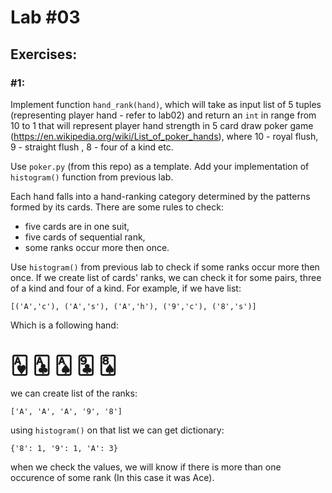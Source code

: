# Lab #03

## Exercises:

### #1:

Implement function ```hand_rank(hand)```, which will take as input list of 5 tuples (representing player hand - refer to lab02) and return an ```int``` in range from 10 to 1 that will represent player hand strength in 5 card draw poker game (https://en.wikipedia.org/wiki/List_of_poker_hands), where 10 - royal flush, 9 - straight flush , 8 - four of a kind etc.

Use ```poker.py``` (from this repo) as a template. Add your implementation of ```histogram()``` function from previous lab.

Each hand falls into a hand-ranking category determined by the patterns formed by its cards. There are some rules to check:

- five cards are in one suit,
- five cards of sequential rank,
- some ranks occur more then once.

Use ```histogram()``` from previous lab to check if some ranks occur more then once. If we create list of cards' ranks, we can check it for some pairs, three of a kind and four of a kind. For example, if we have list:

```[('A','c'), ('A','s'), ('A','h'), ('9','c'), ('8','s')]```

Which is a following hand:

 # &#127153; &#127185; &#127137; &#127193; &#127144;

we can create list of the ranks:

```['A', 'A', 'A', '9', '8']```

using ```histogram()``` on that list we can get dictionary:

```{'8': 1, '9': 1, 'A': 3}```

when we check the values, we will know if there is more than one occurence of some rank (In this case it was Ace).
